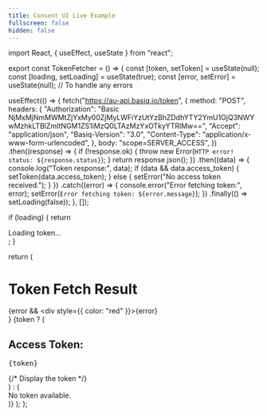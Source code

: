 ```yaml
---
title: Consent UI Live Example
fullscreen: false
hidden: false
---
```

import React, { useEffect, useState } from "react";

export const TokenFetcher = () => {
  const [token, setToken] = useState(null);
  const [loading, setLoading] = useState(true);
  const [error, setError] = useState(null); // To handle any errors

useEffect(() => {
  fetch("https://au-api.basiq.io/token", {
    method: "POST",
    headers: {
      "Authorization":
        "Basic NjMxMjNmMWMtZjYxMy00ZjMyLWFiYzUtYzBhZDdhYTY2YmU1OjQ3NWYwMzhkLTBlZmItNGM1ZS1iMzQ0LTAzMzYxOTkyYTRlMw==",
      "Accept": "application/json",
      "Basiq-Version": "3.0",
      "Content-Type": "application/x-www-form-urlencoded",
    },
    body: "scope=SERVER_ACCESS",
  })
    .then((response) => {
      if (!response.ok) {
        throw new Error(`HTTP error! status: ${response.status}`);
      }
      return response.json();
    })
    .then((data) => {
      console.log("Token response:", data);
      if (data && data.access_token) {
        setToken(data.access_token);
      } else {
        setError("No access token received.");
      }
    })
    .catch((error) => {
      console.error("Error fetching token:", error);
      setError(`Error fetching token: ${error.message}`);
    })
    .finally(() => setLoading(false));
}, []);

  if (loading) {
    return <div>Loading token...</div>;
  }

  return (
    <div>
      <h1>Token Fetch Result</h1>
      {error && <div style={{ color: "red" }}>{error}</div>}
      {token ? (
        <div>
          <h2>Access Token:</h2>
          <pre>{token}</pre> {/* Display the token */}
        </div>
      ) : (
        <div>No token available.</div>
      )}
    </div>
  );
};

<br />

<TokenFetcher />
